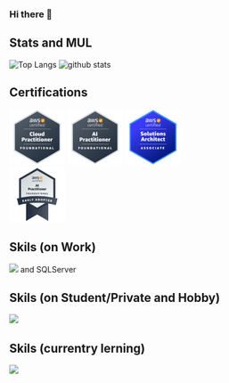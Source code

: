 ### Hi there 👋


## Stats and MUL

<p align="left"> 
  <img alt="Top Langs" height="150px" src="https://github-readme-stats-mu-steel.vercel.app/api?username=nekorush14&count_private=true&show_icons=true&theme=github_dark" />
  <img alt="github stats" height="150px" src="https://github-readme-stats-mu-steel.vercel.app/api/top-langs/?username=nekorush14&count_private=true&layout=compact&theme=github_dark&hide=jupyter%20notebook,css" />
</p>

## Certifications

<p>
  <a href="https://www.credly.com/badges/8b1f1d8d-889f-4c3d-9710-24480a291318/public_url"><img src="./assets/aws-certified-cloud-practitioner.png" width="100" height="100"></a>
  <a href="https://www.credly.com/badges/2c9a538c-ffba-4083-bdb9-da96ca6235c0/public_url"><img src="./assets/aws-certified-ai-practitioner.png" width="100" height="100"></a>
  <a href="https://www.credly.com/badges/304aff9a-8e2f-4ec9-982d-3356f1df0328/public_url"><img src="./assets/aws-certified-solutions-architect-associate.png" width="100" height="100"></a>
  <br />
  <a href="https://www.credly.com/badges/7607691a-6fce-4a1e-b689-ff3da2c49410/public_url"><img src="./assets/aws-certified-ai-practitioner-early-adopter.png" width="100" height="100"></a>
</p>

## Skils (on Work)

![](https://skillicons.dev/icons?i=cs,python,typescript,angular,dotnet,aws,gitlab,docker,postgres) and SQLServer

## Skils (on Student/Private and Hobby)

![](https://skillicons.dev/icons?i=java,rails,flutter,tensorflow,gcp)

## Skils (currentry lerning)

![](https://skillicons.dev/icons?i=kotlin,androidstudio,firebase)

<!--
**nekorush14/nekorush14 is a ✨ _special_ ✨ repository because its `README.md` (this file) appears on your GitHub profile.

Here are some ideas to get you started:

- 🔭 I’m currently working on ...
- 🌱 I’m currently learning ...
- 👯 I’m looking to collaborate on ...
- 🤔 I’m looking for help with ...
- 💬 Ask me about ...
- 📫 How to reach me: ...
- 😄 Pronouns: ...
- ⚡ Fun fact: ...
-->
